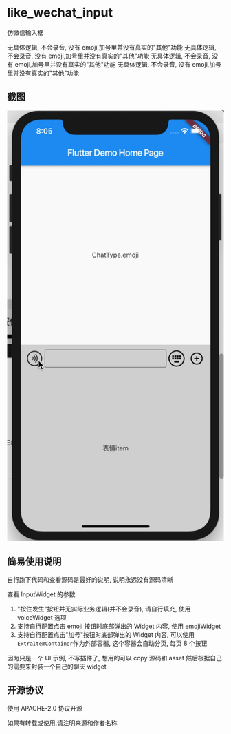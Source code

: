 # like_wechat_input

仿微信输入框

无具体逻辑, 不会录音, 没有 emoji,加号里并没有真实的"其他"功能
无具体逻辑, 不会录音, 没有 emoji,加号里并没有真实的"其他"功能
无具体逻辑, 不会录音, 没有 emoji,加号里并没有真实的"其他"功能
无具体逻辑, 不会录音, 没有 emoji,加号里并没有真实的"其他"功能

## 截图

![gif](https://raw.githubusercontent.com/kikt-blog/image/master/github/like_wechat_input_2.gif)

## 简易使用说明

自行跑下代码和查看源码是最好的说明, 说明永远没有源码清晰

查看 InputWidget 的参数

1. "按住发生"按钮并无实际业务逻辑(并不会录音), 请自行填充, 使用 voiceWidget 选项
2. 支持自行配置点击 emoji 按钮时底部弹出的 Widget 内容, 使用 emojiWidget
3. 支持自行配置点击"加号"按钮时底部弹出的 Widget 内容, 可以使用`ExtraItemContainer`作为外部容器, 这个容器会自动分页, 每页 8 个按钮

因为只是一个 UI 示例, 不写插件了, 想用的可以 copy 源码和 asset 然后根据自己的需要来封装一个自己的聊天 widget

## 开源协议

使用 APACHE-2.0 协议开源

如果有转载或使用,请注明来源和作者名称
